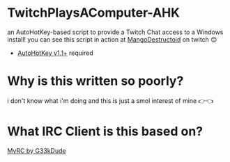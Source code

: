 # TwitchPlaysAComputer-AHK
an AutoHotKey-based script to provide a Twitch Chat access to a Windows install!
you can see this script in action at [MangoDestructoid](https://twitch.tv/mangodestructoid) on twitch 😊
- [AutoHotKey v1.1+](https://github.com/Lexikos/AutoHotkey_L/releases) required

# Why is this written so poorly?
i don't know what i'm doing and this is just a smol interest of mine 👉👈

# What IRC Client is this based on?
[MyRC by G33kDude](https://github.com/G33kDude/MyRC)
